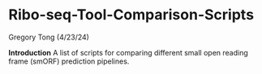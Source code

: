 # Ribo-seq-Tool-Comparison-Scripts
Gregory Tong (4/23/24)

**Introduction**
A list of scripts for comparing different small open reading frame (smORF) prediction pipelines.

